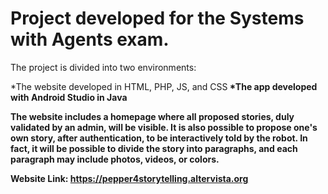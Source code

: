 # Project developed for the Systems with Agents exam.

The project is divided into two environments:

*The website developed in HTML, PHP, JS, and CSS<b>
*The app developed with Android Studio in Java<b>

The website includes a homepage where all proposed stories, duly validated by an admin, will be visible. It is also possible to propose one's own story, after authentication, to be interactively told by the robot. In fact, it will be possible to divide the story into paragraphs, and each paragraph may include photos, videos, or colors.

Website Link:
https://pepper4storytelling.altervista.org
